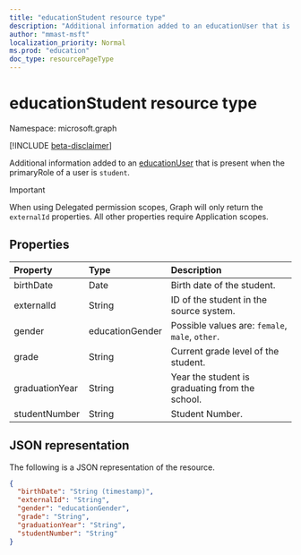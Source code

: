 ```yaml
---
title: "educationStudent resource type"
description: "Additional information added to an educationUser that is present when the primaryRole of a user is `student`."
author: "mmast-msft"
localization_priority: Normal
ms.prod: "education"
doc_type: resourcePageType
---
```


# educationStudent resource type

Namespace: microsoft.graph

[!INCLUDE [beta-disclaimer](../../includes/beta-disclaimer.md)]

Additional information added to an [educationUser](educationuser.md) that is present when the primaryRole of a user is `student`.

> [!IMPORTANT]
> When using Delegated permission scopes, Graph will only return the `externalId` properties. All other properties require Application scopes.

## Properties

| Property       | Type            | Description                                     |
| :------------- | :-------------- | :---------------------------------------------- |
| birthDate      | Date            | Birth date of the student.                      |
| externalId     | String          | ID of the student in the source system.         |
| gender         | educationGender | Possible values are: `female`, `male`, `other`. |
| grade          | String          | Current grade level of the student.             |
| graduationYear | String          | Year the student is graduating from the school. |
| studentNumber  | String          | Student Number.                                 |

## JSON representation

The following is a JSON representation of the resource.

<!-- {
  "blockType": "resource",
  "optionalProperties": [

  ],
  "@odata.type": "microsoft.graph.educationStudent"
}-->

```json
{
  "birthDate": "String (timestamp)",
  "externalId": "String",
  "gender": "educationGender",
  "grade": "String",
  "graduationYear": "String",
  "studentNumber": "String"
}
```

<!-- uuid: 8fcb5dbc-d5aa-4681-8e31-b001d5168d79
2015-10-25 14:57:30 UTC -->
<!--
{
  "type": "#page.annotation",
  "description": "educationStudent resource",
  "keywords": "",
  "section": "documentation",
  "tocPath": "",
  "suppressions": []
}
-->
